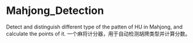 # Mahjong_Detection
Detect and distinguish different type of the patten of HU in Mahjong, and calculate the points of it.
一个麻将计分器，用于自动检测胡牌类型并计算分数。
